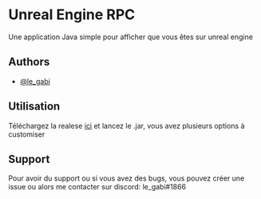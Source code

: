 
# Unreal Engine RPC

Une application Java simple pour afficher que vous êtes sur unreal engine

## Authors

- [@le_gabi](https://github.com/legabi)


## Utilisation

Téléchargez la realese [ici](https://github.com/legabi/UnrealEngineRPC/releases/tag/V1) et lancez le .jar, vous avez plusieurs options à customiser


## Support

Pour avoir du support ou si vous avez des bugs, vous pouvez créer une issue ou alors me contacter sur discord: le_gabi#1866